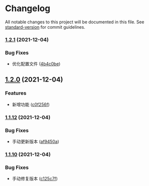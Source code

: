 # Changelog

All notable changes to this project will be documented in this file. See [standard-version](https://github.com/conventional-changelog/standard-version) for commit guidelines.

### [1.2.1](https://github.com/liuxiankun1234/notes/compare/v1.2.0...v1.2.1) (2021-12-04)


### Bug Fixes

* 优化配置文件 ([4b4c0be](https://github.com/liuxiankun1234/notes/commit/4b4c0befdb8c01d63181f45af30caeefafbc2f38))

## [1.2.0](https://github.com/liuxiankun1234/notes/compare/v1.1.12...v1.2.0) (2021-12-04)


### Features

* 新增功能 ([c0f256f](https://github.com/liuxiankun1234/notes/commit/c0f256f26cee440687473cdae8bf51d3df2cbafd))

### [1.1.12](https://github.com/liuxiankun1234/notes/compare/v1.1.10...v1.1.12) (2021-12-04)


### Bug Fixes

* 手动更新版本 ([af9450a](https://github.com/liuxiankun1234/notes/commit/af9450a72d07994f4739db6c4fe6dd3a948e7dea))

### [1.1.10](https://github.com/liuxiankun1234/notes/compare/v1.1.8...v1.1.10) (2021-12-04)


### Bug Fixes

* 手动修复版本 ([c125c7f](https://github.com/liuxiankun1234/notes/commit/c125c7fb17e9e7965787559157b79a2fd1d6853e))
